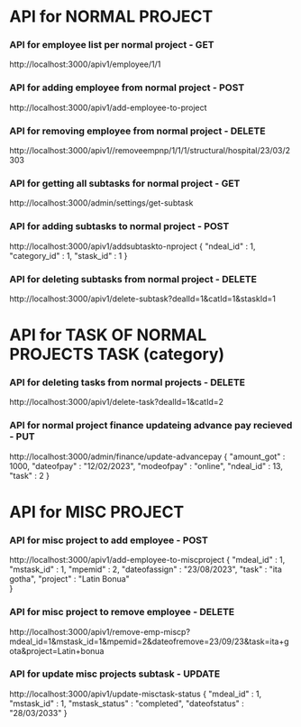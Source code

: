 # API for NORMAL PROJECT 

### API for employee list per normal project - GET
http://localhost:3000/apiv1/employee/1/1    
<!-- :dealId/:catId -->

### API for adding employee from normal project - POST
http://localhost:3000/apiv1/add-employee-to-project

### API for removing employee from normal project - DELETE
http://localhost:3000/apiv1//removeempnp/1/1/1/structural/hospital/23/03/2303

### API for getting all subtasks for normal project - GET
http://localhost:3000/admin/settings/get-subtask

### API for adding subtasks to normal project - POST
http://localhost:3000/apiv1/addsubtaskto-nproject
{
  "ndeal_id" : 1,
  "category_id" : 1,
  "stask_id" : 1
}

### API for deleting subtasks from normal project - DELETE
http://localhost:3000/apiv1/delete-subtask?dealId=1&catId=1&staskId=1


# API for TASK OF NORMAL PROJECTS TASK (category)

### API for deleting tasks from normal projects - DELETE
http://localhost:3000/apiv1/delete-task?dealId=1&catId=2

### API for normal project finance updateing advance pay recieved - PUT
http://localhost:3000/admin/finance/update-advancepay
{
  "amount_got" : 1000,
  "dateofpay" : "12/02/2023",
  "modeofpay" : "online",
  "ndeal_id" : 13,
  "task" : 2
} 


# API for MISC PROJECT 

### API for misc project to add employee - POST
http://localhost:3000/apiv1/add-employee-to-miscproject
{
    "mdeal_id" : 1,
    "mstask_id" : 1,
    "mpemid" : 2,
    "dateofassign" : "23/08/2023",
    "task" : "ita gotha",
    "project" : "Latin Bonua"  
}

### API for misc project to remove employee - DELETE
http://localhost:3000/apiv1/remove-emp-miscp?mdeal_id=1&mstask_id=1&mpemid=2&dateofremove=23/09/23&task=ita+gota&project=Latin+bonua


### API for update misc projects subtask - UPDATE
http://localhost:3000/apiv1/update-misctask-status
{
  "mdeal_id" : 1,
  "mstask_id" : 1,
  "mstask_status" : "completed",
  "dateofstatus" : "28/03/2033"
}


